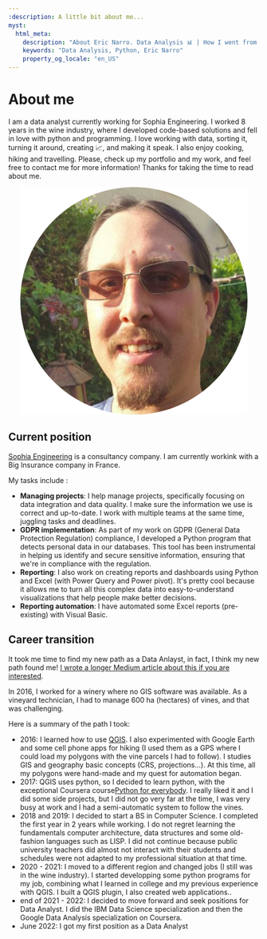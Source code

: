 ```yaml
---
:description: A little bit about me...
myst:
  html_meta:
    description: "About Eric Narro. Data Analysis 📊 | How I went from a career in the wine industry to working with data for an insurance company and code with Python every day."
    keywords: "Data Analysis, Python, Eric Narro"
    property_og_locale: "en_US"
---
```

# About me

I am a data analyst currently working for Sophia Engineering. I worked 8 years in the wine industry, where I developed code-based solutions and fell in love with python and programming. I love working with data, sorting it, turning it around, creating 📈, and making it speak. I also enjoy cooking, hiking and travelling. Please, check up my portfolio and my work, and feel free to contact me for more information! Thanks for taking the time to read about me.

<div style="text-align: center;">
<img src="_static/images/eric-narro-circle.png" />
</div>


## Current position

[Sophia Engineering](https://www.sophiaengineering.com/en/) is a consultancy company. I am currently workink with a Big Insurance company in France.

My tasks include :
* **Managing projects**: I help manage projects, specifically focusing on data integration and data quality. I make sure the information we use is correct and up-to-date. I work with multiple teams at the same time, juggling tasks and deadlines.
* **GDPR implementation**: As part of my work on GDPR (General Data Protection Regulation) compliance, I developed a Python program that detects personal data in our databases. This tool has been instrumental in helping us identify and secure sensitive information, ensuring that we're in compliance with the regulation.
* **Reporting**: I also work on creating reports and dashboards using Python and Excel (with Power Query and Power pivot). It's pretty cool because it allows me to turn all this complex data into easy-to-understand visualizations that help people make better decisions. 
* **Reporting automation**: I have automated some Excel reports (pre-existing) with Visual Basic.

## Career transition

It took me time to find my new path as a Data Anlayst, in fact, I think my new path found me! [I wrote a longer Medium article about this if you are interested](https://medium.com/better-programming/bridging-the-gap-my-journey-to-becoming-a-data-analyst-at-34-ce355f16e93d).

In 2016, I worked for a winery where no GIS software was available. As a vineyard technician, I had to manage 600 ha (hectares) of vines, and that was challenging.

Here is a summary of the path I took:


* 2016: I learned how to use [QGIS](https://www.qgis.org). I also experimented with Google Earth and some cell phone apps for hiking (I used them as a GPS where I could load my polygons with the vine parcels I had to follow). I studies GIS and geography basic concepts (CRS, projections...). At this time, all my polygons were hand-made and my quest for automation began. 
* 2017: QGIS uses python, so I decided to learn python, with the exceptional Coursera course[Python for everybody](https://www.coursera.org/specializations/python). I really liked it and I did some side projects, but I did not go very far at the time, I was very busy at work and I had a semi-automatic system to follow the vines. 
* 2018 and 2019: I decided to start a BS in Computer Science. I completed the first year in 2 years while working. I do not regret learning the fundamentals computer architecture, data structures and some old-fashion languages such as LISP. I did not continue because public university teachers did almost not interact with their students and schedules were not adapted to my professional situation at that time.
* 2020 - 2021: I moved to a different region and changed jobs (I still was in the wine industry). I started developping some python programs for my job, combining what I learned in college and my previous experience with QGIS. I built a QGIS plugin, I also created web applications.. 
* end of 2021 - 2022: I decided to move forward and seek positions for Data Analyst. I did the IBM Data Science specialization and then the Google Data Analysis specialization on Coursera.
* June 2022: I got my first position as a Data Analyst


